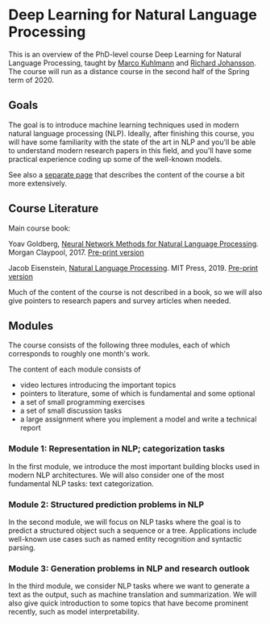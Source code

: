# Deep Learning for Natural Language Processing

This is an overview of the PhD-level course Deep Learning for Natural
Language Processing, taught by [Marco
Kuhlmann](https://www.ida.liu.se/~marku61/) and [Richard
Johansson](http://www.cse.chalmers.se/~richajo/).  The course will run
as a distance course in the second half of the Spring term of 2020.

## Goals

The goal is to introduce machine learning techniques used in modern
natural language processing (NLP). Ideally, after finishing this
course, you will have some familiarity with the state of the art in
NLP and you'll be able to understand modern research papers in this
field, and you'll have some practical experience coding up some of the
well-known models.

See also a [separate page](Content.md) that describes the content of
the course a bit more extensively.

## Course Literature

Main course book:

Yoav Goldberg, [Neural Network Methods for Natural Language
Processing](https://www.morganclaypool.com/doi/abs/10.2200/S00762ED1V01Y201703HLT037). Morgan
Claypool, 2017.  [Pre-print version](https://arxiv.org/abs/1510.00726)

Jacob Eisenstein, [Natural Language
Processing](https://mitpress.mit.edu/books/introduction-natural-language-processing). MIT
Press, 2019.  [Pre-print
version](https://github.com/jacobeisenstein/gt-nlp-class/blob/master/notes/eisenstein-nlp-notes.pdf)

Much of the content of the course is not described in a book, so we
will also give pointers to research papers and survey articles when
needed.

## Modules

The course consists of the following three modules, each of which
corresponds to roughly one month's work.

The content of each module consists of
* video lectures introducing the important topics
* pointers to literature, some of which is fundamental and some optional
* a set of small programming exercises
* a set of small discussion tasks
* a large assignment where you implement a model and write a technical report

### Module 1: Representation in NLP; categorization tasks

In the first module, we introduce the most important building blocks
used in modern NLP architectures. We will also consider one of the
most fundamental NLP tasks: text categorization.

### Module 2: Structured prediction problems in NLP

In the second module, we will focus on NLP tasks where the goal is to
predict a structured object such a sequence or a tree. Applications
include well-known use cases such as named entity recognition and
syntactic parsing.

### Module 3: Generation problems in NLP and research outlook

In the third module, we consider NLP tasks where we want to generate a
text as the output, such as machine translation and summarization. We
will also give quick introduction to some topics that have become
prominent recently, such as model interpretability.
